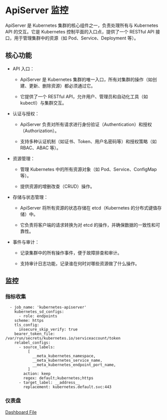 # ApiServer 监控
ApiServer 是 Kubernetes 集群的核心组件之一，负责处理所有与 Kubernetes API 的交互。它是 Kubernetes 控制平面的入口点，提供了一个 RESTful API 接口，用于管理集群中的资源（如 Pod、Service、Deployment 等）。

## 核心功能
- API 入口：

  - ApiServer 是 Kubernetes 集群的唯一入口，所有对集群的操作（如创建、更新、删除资源）都必须通过它。

  - 它提供了一个 RESTful API，允许用户、管理员和自动化工具（如 kubectl）与集群交互。

- 认证与授权：

  - ApiServer 负责对所有请求进行身份验证（Authentication）和授权（Authorization）。

  - 支持多种认证机制（如证书、Token、用户名密码等）和授权策略（如 RBAC、ABAC 等）。

- 资源管理：

  - 管理 Kubernetes 中的所有资源对象（如 Pod、Service、ConfigMap 等）。

  - 提供资源的增删改查（CRUD）操作。

- 存储与状态管理：

  - ApiServer 将所有资源的状态存储在 etcd（Kubernetes 的分布式键值存储）中。

  - 它负责将客户端的请求转换为对 etcd 的操作，并确保数据的一致性和可靠性。

- 事件与审计：

  - 记录集群中的所有操作事件，便于故障排查和审计。

  - 支持审计日志功能，记录谁在何时对哪些资源做了什么操作。

## 监控
### 指标收集
``` 
  - job_name: 'kubernetes-apiserver'
    kubernetes_sd_configs:
      - role: endpoints
    scheme: https
    tls_config:
      insecure_skip_verify: true
    bearer_token_file: /var/run/secrets/kubernetes.io/serviceaccount/token
    relabel_configs:
      - source_labels:
          [
            __meta_kubernetes_namespace,
            __meta_kubernetes_service_name,
            __meta_kubernetes_endpoint_port_name,
          ]
        action: keep
        regex: default;kubernetes;https
      - target_label: __address__
        replacement: kubernetes.default.svc:443
```

### 仪表盘
[Dashboard File](../../Dashboard/apiserver.json)